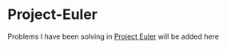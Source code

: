 # Project-Euler
Problems I have been solving in <a href="https://projecteuler.net">Project Euler</a> will be added here 

